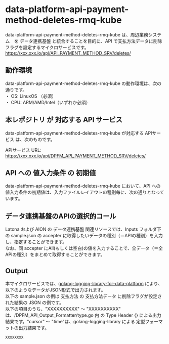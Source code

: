 # data-platform-api-payment-method-deletes-rmq-kube

data-platform-api-payment-method-deletes-rmq-kube は、周辺業務システム　を データ連携基盤 と統合することを目的に、API で支払方法データに削除フラグを設定するマイクロサービスです。  
https://xxx.xxx.io/api/API_PAYMENT_METHOD_SRV/deletes/

## 動作環境
data-platform-api-payment-method-deletes-rmq-kube の動作環境は、次の通りです。  
・ OS: LinuxOS （必須）  
・ CPU: ARM/AMD/Intel（いずれか必須）  

## 本レポジトリ が 対応する API サービス
data-platform-api-payment-method-deletes-rmq-kube が対応する APIサービス は、次のものです。

APIサービス URL: https://xxx.xxx.io/api/DPFM_API_PAYMENT_METHOD_SRV/deletes/

## API への 値入力条件 の 初期値
data-platform-api-payment-method-deletes-rmq-kube において、API への値入力条件の初期値は、入力ファイルレイアウトの種別毎に、次の通りとなっています。  

## データ連携基盤のAPIの選択的コール

Latona および AION の データ連携基盤 関連リソースでは、Inputs フォルダ下の sample.json の accepter に取得したいデータの種別（＝APIの種別）を入力し、指定することができます。  
なお、同 accepter にAll(もしくは空白)の値を入力することで、全データ（＝全APIの種別）をまとめて取得することができます。  

## Output  
本マイクロサービスでは、[golang-logging-library-for-data-platform](https://github.com/latonaio/golang-logging-library-for-data-platform) により、以下のようなデータがJSON形式で出力されます。  
以下の sample.json の例は 支払方法 の 支払方法データ に削除フラグが設定された結果の JSON の例です。  
以下の項目のうち、"XXXXXXXXXX" ～ "XXXXXXXXXX" は、/DPFM_API_Output_Formatter/type.go 内 の Type Header {} による出力結果です。"cursor" ～ "time"は、golang-logging-library による 定型フォーマットの出力結果です。  

```
XXXXXXXX
```
